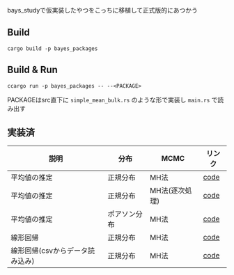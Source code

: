 bays_studyで仮実装したやつをこっちに移植して正式版的にあつかう

## Build
```
cargo build -p bayes_packages
```

## Build & Run
```
ccargo run -p bayes_packages -- --<PACKAGE>
```

PACKAGEはsrc直下に `simple_mean_bulk.rs` のような形で実装し `main.rs` で読み出す

## 実装済

| 説明  | 分布 | MCMC |リンク |
| ------------- | ------------- | -------------  | ------------- |
| 平均値の推定 | 正規分布 | MH法 | [code](src/simple_mean_bulk.rs) |
| 平均値の推定 | 正規分布 | MH法(逐次処理) | [code](src/simple_mean_online.rs) |
| 平均値の推定 | ポアソン分布 | MH法 | [code](src/simple_poisson.rs) |
| 線形回帰 | 正規分布 | MH法 | [code](src/simple_linear_regiression.rs) |
| 線形回帰(csvからデータ読み込み) | 正規分布 | MH法 | [code](src/simple_linear_regiression_filein.rs) |
